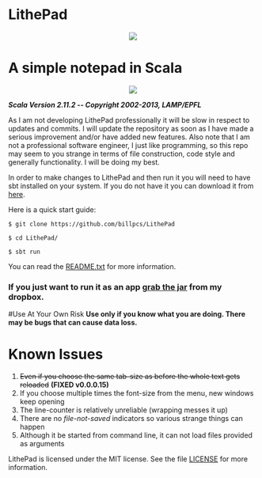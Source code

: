 LithePad
======

<p align="center">
<img src="http://i.imgur.com/fhkgMF7.png">
</p>

A simple notepad in Scala
=

<p align="center">
<img src="http://i.imgur.com/Gk5cE7x.png">
</p>


***Scala Version 2.11.2 -- Copyright 2002-2013, LAMP/EPFL***

As I am not developing LithePad professionally it will be slow in respect to updates and commits.
I will update the repository as soon as I have made a serious improvement and/or have added new features.
Also note that I am not a professional software engineer, I just like programming, so this repo may seem to you strange in terms of file construction, code style and generally functionality. I will be doing my best.

In order to make changes to LithePad and then run it you will need to have sbt installed on your system.
If you do not have it you can download it from [here](http://www.scala-sbt.org/download.html).

Here is a quick start guide:

`$ git clone https://github.com/billpcs/LithePad`

`$ cd LithePad/`

`$ sbt run`


You can read the [README.txt](https://raw.githubusercontent.com/billpcs/LithePad/master/src/main/resources/README.txt) for more information.

### If you just want to run it as an app [grab the jar](https://www.dropbox.com/s/2f5tp4w9f5hozrb/LithePad.jar?dl=0) from my dropbox.

#Use At Your Own Risk 
**Use only if you know what you are doing. There may be bugs that can cause data loss.**


Known Issues
=======

 1. <s>Even if you choose the same tab-size as before the whole text gets reloaded</s> **(FIXED v0.0.0.15)**
 2. If you choose multiple times the font-size from the menu, new windows keep opening
 3. The line-counter is relatively unreliable (wrapping messes it up)
 4. There are no *file-not-saved* indicators so various strange things can happen
 5. Although it be started from command line, it can not load files provided as arguments

LithePad is licensed under the MIT license. See the file
[LICENSE](https://github.com/billpcs/LithePad/blob/master/LICENSE) for more information.
